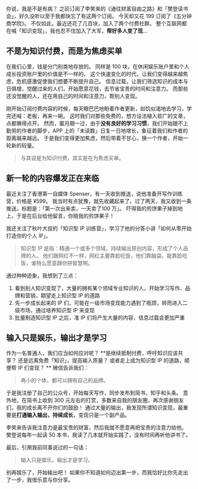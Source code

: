 你说，我是不是有病？
之前订阅了李笑来的《通往财富自由之路》和「樊登读书会」，好久没听以至于我都快忘了有这两个订阅。
今天却又花 199 订阅了《五分钟商学院》。
不仅如此，最近还花了几百块，加入了两个付费社群。
整个互联网都在喊「知识变现」，我也忍不住加入了大军，**帮好多人变了现**...

## 不是为知识付费，而是为焦虑买单
​在我们心里，钱是分门别类地存放的。
同样是 100 块，在休闲娱乐账户里和个人成长投资账户里的价值是不一样的。
这个快速变化的时代，让我们变得越来越焦虑，危机感激促使我们想要不断提升自己。
信息过载，让我们筛选知识的成本与日俱增，觉醒过来的人们，开始愿意花钱，去节省宝贵的时间和注意力。
而那些还没觉醒的人，还在用自己的时间和注意力，帮别人变现。

刚开始订阅付费内容的时候，每天眼巴巴地盼着作者更新，如饥似渴地去学习，学完还喊：老板，再来一碗。
这时我们对那些免费的，想方设法植入软广的文章，点都懒得点开。
然而，蜜月期一过，由于**没有良好的学习习惯**，我们开始跟不上勤劳的作者的脚步，APP 上的「未读数」日复一日地增长，象征着我们和作者的距离越来越远。
于是我们变得更加焦虑，然后带着不甘心，换一个作者，开始一轮新的较量。
>与其说是为知识付费，其实是在为焦虑买单。

## 新一轮的内容爆发正在来临
最近关注了香港第一自媒体 Spenser，有一天收到推送，说他准备开写作训练营，价格是 ¥599。
我当时有点犹豫，就先收藏起来了。过了两天，我又收到一条推送，标题是：「第一次出来卖，一天卖了100 万」。
吓得我的煎饼果子掉到地上，于是在后台给他留言，你赔我的煎饼果子！

我还关注了秋叶大叔的「知识型 IP 训练营」，学习了他的分答小讲「如何从零开始打造你的个人 IP」。
>知识型 IP 是指：精通一个或多个领域，持续输出原创内容，形成了个人品牌的人。
他们跟网红不一样，网红主要靠脸吃饭，他们靠脑袋。能靠脸吃饭，谁特么愿意跟你拼智慧啊。

通过种种迹象，我想到了三点：
1. 看到别人知识变现了，大量的拥有某个领域专业知识的人，开始学习写作、品牌和营销，期望走上知识型 IP 的道路
1. 先一步成长起来的 IP 们，可能在一级市场变现能力遇到了瓶颈，转而进入二级市场，通过培养知识型 IP 来变现
1. 批量制造知识型 IP 之后，准 IP 们将产生大量的内容，信息过载会更加严重

## 输入只是娱乐，输出才是学习
作为一名普通人，我们应当如何应对呢？
**是继续抵制付费，呼吁知识应该共享？
还是远离免费「知识」，提高输入质量？
或者走上成为知识型 IP 的道路，顺便帮 IP 们变现？
**
微信告诉我们：
>再小的个体，都可以拥有自己的品牌。

于是我注册了自己的公众号，开始每天写作，同步发布到简书，知乎和头条。
意外地，在简书上收到 300 元左右的打赏，多数来自我的朋友圈，再次感谢朋友们，我的成长离不开你们的鼓励！
通过大量的输出，我发现所谓知识变现，最重要是**打通输入输出，持续成长**，变现只是一个副产品。

李笑来告诉我注意力是最宝贵的财富，然后我就不愿意再把宝贵的注意力给他。
樊登说每年一起读 50 本书，我读了几本就开始实践了，没有时间再听他讲书了。

最后，引用我前同事说过的一句话：
>输入只是娱乐，输出才是学习。

别再娱乐了，开始输出吧！
如果你不知道如何迈出第一步，而我恰好比你先走出了一步，我很乐意与你分享。